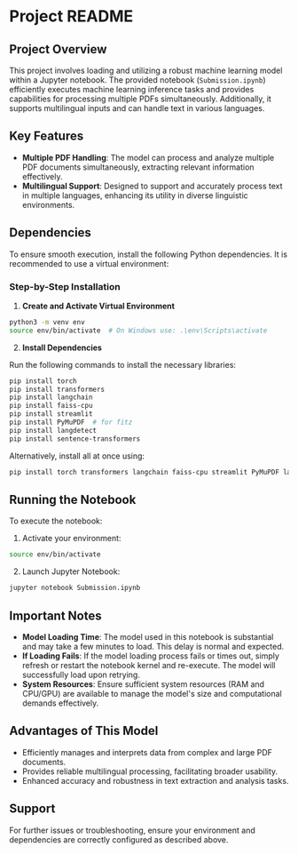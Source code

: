 # Project README

## Project Overview

This project involves loading and utilizing a robust machine learning model within a Jupyter notebook. The provided notebook (`Submission.ipynb`) efficiently executes machine learning inference tasks and provides capabilities for processing multiple PDFs simultaneously. Additionally, it supports multilingual inputs and can handle text in various languages.

## Key Features

- **Multiple PDF Handling**: The model can process and analyze multiple PDF documents simultaneously, extracting relevant information effectively.
- **Multilingual Support**: Designed to support and accurately process text in multiple languages, enhancing its utility in diverse linguistic environments.

## Dependencies

To ensure smooth execution, install the following Python dependencies. It is recommended to use a virtual environment:

### Step-by-Step Installation

1. **Create and Activate Virtual Environment**

```bash
python3 -m venv env
source env/bin/activate  # On Windows use: .\env\Scripts\activate
```

2. **Install Dependencies**

Run the following commands to install the necessary libraries:

```bash
pip install torch
pip install transformers
pip install langchain
pip install faiss-cpu
pip install streamlit
pip install PyMuPDF  # for fitz
pip install langdetect
pip install sentence-transformers
```

Alternatively, install all at once using:

```bash
pip install torch transformers langchain faiss-cpu streamlit PyMuPDF langdetect sentence-transformers
```

## Running the Notebook

To execute the notebook:

1. Activate your environment:

```bash
source env/bin/activate
```

2. Launch Jupyter Notebook:

```bash
jupyter notebook Submission.ipynb
```

## Important Notes

- **Model Loading Time**: The model used in this notebook is substantial and may take a few minutes to load. This delay is normal and expected.
- **If Loading Fails**: If the model loading process fails or times out, simply refresh or restart the notebook kernel and re-execute. The model will successfully load upon retrying.
- **System Resources**: Ensure sufficient system resources (RAM and CPU/GPU) are available to manage the model's size and computational demands effectively.

## Advantages of This Model

- Efficiently manages and interprets data from complex and large PDF documents.
- Provides reliable multilingual processing, facilitating broader usability.
- Enhanced accuracy and robustness in text extraction and analysis tasks.

## Support

For further issues or troubleshooting, ensure your environment and dependencies are correctly configured as described above.

